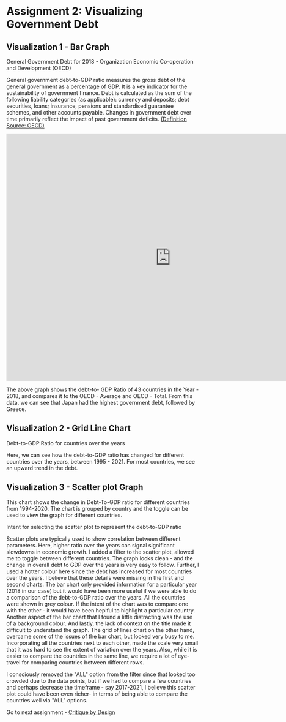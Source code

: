 
# Assignment 2: Visualizing Government Debt


<h2>Visualization 1 - Bar Graph </h2>
<p>General Government Debt for 2018 - Organization Economic Co-operation and Development (OECD)<p>
 
<p>General government debt-to-GDP ratio measures the gross debt of the general government as a percentage of GDP. It is a key indicator for the sustainability of government finance. Debt is calculated as the sum of the following liability categories (as applicable): currency and deposits; debt securities, loans; insurance, pensions and standardised guarantee schemes, and other accounts payable. Changes in government debt over time primarily reflect the impact of past government deficits. <a href="https://data.oecd.org/gga/general-government-debt.htm">(Definition Source: OECD)</a><p>


 
 
<iframe src="https://data.oecd.org/chart/6vxY" width="860" height="645" style="border: 0" mozallowfullscreen="true" webkitallowfullscreen="true" allowfullscreen="true"><a href="https://data.oecd.org/chart/6vxY" target="_blank">OECD Chart: General government debt, Total, % of GDP, Annual, 2018</a></iframe>

<p>The above graph shows the debt-to- GDP Ratio of 43 countries in the Year - 2018, and compares it to the OECD - Average and OECD - Total. From this data, we can see that Japan had the highest government debt, followed by Greece.</p>




<h2>Visualization 2 - Grid Line Chart</h2>
<p>Debt-to-GDP Ratio for countries over the years</p>
<div class="flourish-embed flourish-chart" data-src="visualisation/7676309"><script src="https://public.flourish.studio/resources/embed.js"></script></div>

<p>Here, we can see how the debt-to-GDP ratio has changed for different countries over the years, between 1995 - 2021. For most countries, we see an upward trend in the debt.</p>



 
<h2> Visualization 3 - Scatter plot Graph </h2>


<div class="flourish-embed flourish-scatter" data-src="visualisation/7701060"><script src="https://public.flourish.studio/resources/embed.js"></script></div>



<p>This chart shows the change in Debt-To-GDP ratio for different countries from 1994-2020. The chart is grouped by country and the toggle can be used to view the graph for different countries. </p>


<p>Intent for selecting the scatter plot to represent the debt-to-GDP ratio</p>

<p>Scatter plots are typically used to show correlation between different parameters. Here, higher ratio over the years can signal significant slowdowns in economic growth. I added a filter to the scatter plot, allowed me to toggle between different countries. The graph looks clean - and the change in overall debt to GDP over the years is very easy to follow. Further, I used a hotter colour here since the debt has increased for most countries over the years. 
I believe that these details were missing in the first and second charts. The bar chart only provided information for a particular year (2018 in our case) but it would have been more useful if we were able to do a comparison of the debt-to-GDP ratio over the years. All the countries were shown in grey colour. If the intent of the chart was to compare one with the other - it would have been heplful to highlight a particular country. Another aspect of the bar chart that I found a little distracting was the use of a background colour. And lastly, the lack of context on the title made it difficult to understand the graph. 
       The grid of lines chart on the other hand, overcame some of the issues of the bar chart, but looked very busy to me. Incorporating all the countries next to each other, made the scale very small that it was hard to see the extent of variation over the years. Also, while it is easier to compare the countries in the same line, we require a lot of eye-travel for comparing countries between different rows. </p>
<p>I consciously removed the "ALL" option from the filter since that looked too crowded due to the data points, but if we had to compare a few countries and perhaps decrease the timeframe - say 2017-2021, I believe this scatter plot could have been even richer- in terms of being able to compare the countries well via "ALL" options. </p>



Go to next assignment - [Critique by Design](critiqueByDesign.md)
